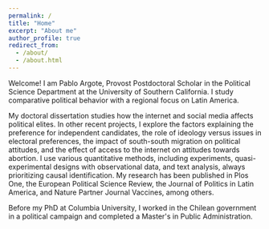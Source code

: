 ```yaml
---
permalink: /
title: "Home"
excerpt: "About me"
author_profile: true
redirect_from: 
  - /about/
  - /about.html
---
```


Welcome! I am Pablo Argote, Provost Postdoctoral Scholar in the Political Science Department at the University of Southern California. I study comparative political behavior with a regional focus on Latin America. 

My doctoral dissertation studies how the internet and social media affects political elites. In other recent projects, I explore the factors explaining the preference for independent candidates, the role of ideology versus issues in electoral preferences, the impact of south-south migration on political attitudes, and the effect of access to the internet on attitudes towards abortion. I use various quantitative methods, including experiments, quasi-experimental designs with observational data, and text analysis, always prioritizing causal identification. My research has been published in Plos One, the European Political Science Review, the Journal of Politics in Latin America, and Nature Partner Journal Vaccines, among others.

Before my PhD at Columbia University, I worked in the Chilean government in a political campaign and completed a Master's in Public Administration.  
